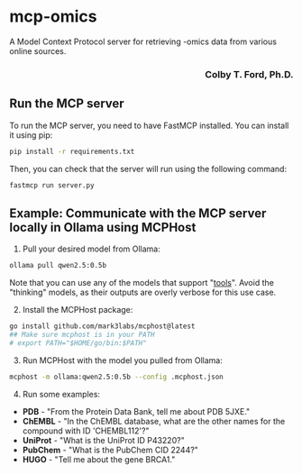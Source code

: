 # mcp-omics
A Model Context Protocol server for retrieving -omics data from various online sources.

<h3 align="right">Colby T. Ford, Ph.D.</h3>

## Run the MCP server
To run the MCP server, you need to have FastMCP installed. You can install it using pip:

```bash
pip install -r requirements.txt
```

Then, you can check that the server will run using the following command:

```bash
fastmcp run server.py
```


## Example: Communicate with the MCP server locally in Ollama using MCPHost

1. Pull your desired model from Ollama:

```bash
ollama pull qwen2.5:0.5b
```

Note that you can use any of the models that support "[tools](https://ollama.com/search?c=tools)". Avoid the "thinking" models, as their outputs are overly verbose for this use case.

2. Install the MCPHost package:

```bash
go install github.com/mark3labs/mcphost@latest
## Make sure mcphost is in your PATH 
# export PATH="$HOME/go/bin:$PATH"
```

3. Run MCPHost with the model you pulled from Ollama:

```bash
mcphost -m ollama:qwen2.5:0.5b --config .mcphost.json
```

4. Run some examples:

- **PDB** - "From the Protein Data Bank, tell me about PDB 5JXE."
- **ChEMBL** - "In the ChEMBL database, what are the other names for the compound with ID 'CHEMBL112'?"
- **UniProt** - "What is the UniProt ID P43220?"
- **PubChem** - "What is the PubChem CID 2244?"
- **HUGO** - "Tell me about the gene BRCA1."